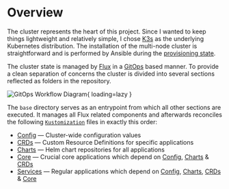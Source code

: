 # Overview

The cluster represents the heart of this project. Since I wanted to keep things lightweight and relatively simple, I chose [K3s](https://k3s.io) as the underlying Kubernetes distribution. The installation of the multi-node cluster is straightforward and is performed by Ansible during the [provisioning state](/provisioning/).

The cluster state is managed by [Flux](https://fluxcd.io) in a [GitOps](https://www.weave.works/technologies/gitops/) based manner. To provide a clean separation of concerns the cluster is divided into several sections reflected as folders in the repository.

![GitOps Workflow Diagram](https://k8s.pascaliske.dev/assets/gitops-workflow.png){ loading=lazy }

The `base` directory serves as an entrypoint from which all other sections are executed. It manages all Flux related components and afterwards reconciles the following [`Kustomization`](https://fluxcd.io/docs/components/kustomize/kustomization/) files in exactly this order:

- [Config](/cluster/config/) — Cluster-wide configuration values
- [CRDs](/cluster/crds/) — Custom Resource Definitions for specific applications
- [Charts](/cluster/charts/) — Helm chart repositories for all applications
- [Core](/cluster/core/) — Crucial core applications which depend on [Config](/cluster/config/), [Charts](/cluster/charts/) & [CRDs](/cluster/crds/)
- [Services](/cluster/services/) — Regular applications which depend on [Config](/cluster/config/), [Charts](/cluster/charts/), [CRDs](/cluster/crds/) & [Core](/cluster/core/)
